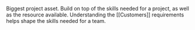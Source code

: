 Biggest project asset. 
Build on top of the skills needed for a project, as well as the resource available.
Understanding the [[Customers]] requirements helps shape the skills needed for a team.